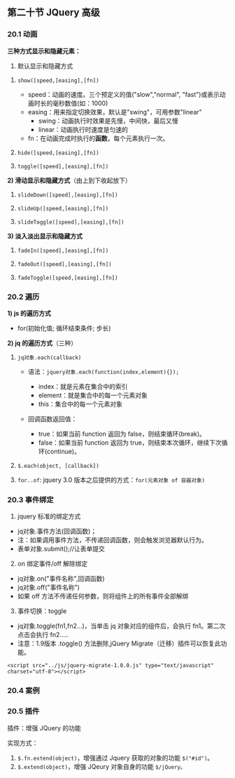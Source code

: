 ## 第二十节 JQuery 高级


### 20.1 动画

**三种方式显示和隐藏元素：**

1) 默认显示和隐藏方式

1. `show([speed,[easing],[fn])`
   * speed：动画的速度。三个预定义的值("slow","normal", "fast")或表示动画时长的毫秒数值(如：1000)
   * easing：用来指定切换效果，默认是"swing"，可用参数"linear"
      * swing：动画执行时效果是先慢，中间快，最后又慢
      * linear：动画执行时速度是匀速的
   * fn：在动画完成时执行的**函数**，每个元素执行一次。
	
2. `hide([speed,[easing],[fn])`

3. `toggle([speed],[easing],[fn])`

**2) 滑动显示和隐藏方式**（由上到下收起放下）

1. `slideDown([speed],[easing],[fn])`

2. `slideUp([speed,[easing],[fn])`

3. `slideToggle([speed],[easing],[fn])`

**3) 淡入淡出显示和隐藏方式**

1. `fadeIn([speed],[easing],[fn])`

2. `fadeOut([speed],[easing],[fn])`

3. `fadeToggle([speed,[easing],[fn])`


### 20.2 遍历

**1) js 的遍历方式**

* for(初始化值; 循环结束条件; 步长)


**2) jq 的遍历方式**（三种）

1. `jq对象.each(callback)`

	* 语法：`jquery对象.each(function(index,element){});`
		* index：就是元素在集合中的索引
		* element：就是集合中的每一个元素对象
		* this：集合中的每一个元素对象
		
	* 回调函数返回值：
		* true：如果当前 function 返回为 false，则结束循环(break)。	
		* false：如果当前 function 返回为 true，则结束本次循环，继续下次循环(continue)。

2. `$.each(object, [callback])`

3. `for..of`: jquery 3.0 版本之后提供的方式：`for(元素对象 of 容器对象)`



### 20.3 事件绑定

1) jquery 标准的绑定方式

* jq对象.事件方法(回调函数)；
* 注：如果调用事件方法，不传递回调函数，则会触发浏览器默认行为。
* 表单对象.submit();//让表单提交

2) on 绑定事件/off 解除绑定

* jq对象.on("事件名称",回调函数)
* jq对象.off("事件名称")
* 如果 off 方法不传递任何参数，则将组件上的所有事件全部解绑

3) 事件切换：toggle

* jq对象.toggle(fn1,fn2...)，当单击 jq 对象对应的组件后，会执行 fn1。第二次点击会执行 fn2.....
* 注意：1.9版本 .toggle() 方法删除,jQuery Migrate（迁移）插件可以恢复此功能。

`<script src="../js/jquery-migrate-1.0.0.js" type="text/javascript" charset="utf-8"></script>`


### 20.4 案例

### 20.5 插件

插件：增强 JQuery 的功能

实现方式：

1. `$.fn.extend(object)`，增强通过 Jquery 获取的对象的功能 `$("#id")`。
2. `$.extend(object)`，增强 JQeury 对象自身的功能 `$/jQuery。`



